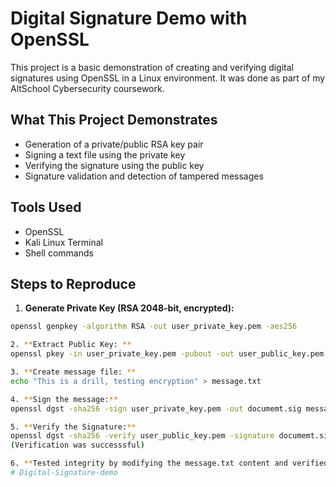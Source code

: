 #  Digital Signature Demo with OpenSSL

This project is a basic demonstration of creating and verifying digital signatures using OpenSSL in a Linux environment. It was done as part of my AltSchool Cybersecurity coursework.

##  What This Project Demonstrates

- Generation of a private/public RSA key pair
- Signing a text file using the private key
- Verifying the signature using the public key
- Signature validation and detection of tampered messages

##  Tools Used

- OpenSSL
- Kali Linux Terminal
- Shell commands

##  Steps to Reproduce

1. **Generate Private Key (RSA 2048-bit, encrypted):**

```bash
openssl genpkey -algorithm RSA -out user_private_key.pem -aes256

2. **Extract Public Key: **
openssl pkey -in user_private_key.pem -pubout -out user_public_key.pem

3. **Create message file: **
echo "This is a drill, testing encryption" > message.txt

4. **Sign the message:**
openssl dgst -sha256 -sign user_private_key.pem -out documemt.sig message.txt

5. **Verify the Signature:**
openssl dgst -sha256 -verify user_public_key.pem -signature documemt.sig message.txt
(Verification was successsful)

6. **Tested integrity by modifying the message.txt content and verified signature, it failed
# Digital-Signature-demo
